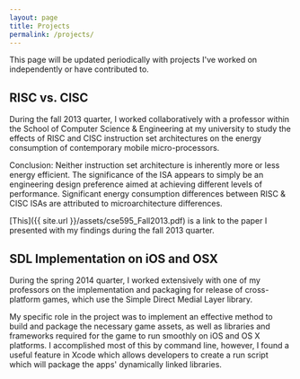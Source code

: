 ```yaml
---
layout: page
title: Projects 
permalink: /projects/
---
```


This page will be updated periodically with projects I've worked on independently or have contributed to. 

<h2> RISC vs. CISC </h2>

During the fall 2013 quarter, I worked collaboratively with a professor within the School of Computer Science & Engineering at my university to study the effects of RISC and CISC instruction set architectures on the energy consumption of contemporary mobile micro-processors. 

Conclusion: Neither instruction set architecture is inherently more or less energy efficient. The significance of the
ISA appears to simply be an engineering design preference aimed at achieving different levels of performance. Significant energy consumption differences between RISC & CISC ISAs are attributed to microarchitecture differences.  

[This]({{ site.url }}/assets/cse595_Fall2013.pdf) is a link to the paper I presented with my findings during the fall 2013 quarter.

<h2> SDL Implementation on iOS and OSX </h2>

During the spring 2014 quarter, I worked extensively with one of my professors on the implementation and packaging for release of cross-platform games, which use the Simple Direct Medial Layer library. 

My specific role in the project was to implement an effective method to build and package the necessary game assets, as well as libraries and frameworks required for the game to run smoothly on iOS and OS X platforms. I accomplished most of this by command line, however, I found a useful feature in Xcode which allows developers to create a run script which will package the apps' dynamically linked libraries. 

